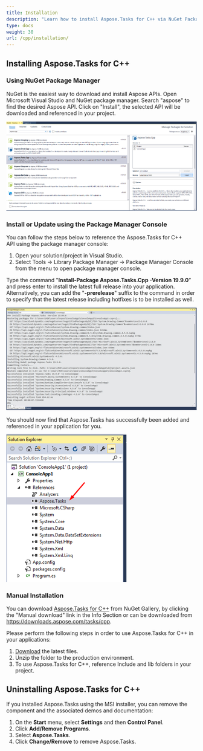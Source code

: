 ```yaml
---
title: Installation
description: "Learn how to install Aspose.Tasks for C++ via NuGet Package Manager."
type: docs
weight: 30
url: /cpp/installation/
---
```


## **Installing Aspose.Tasks for C++**
### **Using NuGet Package Manager**
NuGet is the easiest way to download and install Aspose APIs. Open Microsoft Visual Studio and NuGet package manager. Search "aspose" to find the desired Aspose API. Click on "Install", the selected API will be downloaded and referenced in your project.

![installing Aspose.Tasks for C++ through NuGet step one](installation_1.png)
### **Install or Update using the Package Manager Console**
You can follow the steps below to reference the Aspose.Tasks for C++ API using the package manager console:

1. Open your solution/project in Visual Studio.
2. Select Tools -> Library Package Manager -> Package Manager Console from the menu to open package manager console.

Type the command "**Install-Package Aspose.Tasks.Cpp -Version 19.9.0**” and press enter to install the latest full release into your application. Alternatively, you can add the "**-prerelease**" suffix to the command in order to specify that the latest release including hotfixes is to be installed as well.

![installing Aspose.Tasks for C++ through NuGet step two](installation_2.png)

You should now find that Aspose.Tasks has successfully been added and referenced in your application for you.

![installing Aspose.Tasks for C++ through NuGet step three](installation_3.png)

### **Manual Installation**
You can download [Aspose.Tasks for C++](https://www.nuget.org/packages/Aspose.Tasks.Cpp/) from NuGet Gallery, by clicking the "Manual download" link in the Info Section or can be downloaded from <https://downloads.aspose.com/tasks/cpp>.

Please perform the following steps in order to use Aspose.Tasks for C++ in your applications:

1. [Download](https://www.nuget.org/packages/Aspose.Tasks.Cpp/) the latest files.
2. Unzip the folder to the production environment.
3. To use Aspose.Tasks for C++, reference Include and lib folders in your project.

## **Uninstalling Aspose.Tasks for C++**
If you installed Aspose.Tasks using the MSI installer, you can remove the component and the associated demos and documentation:

1. On the **Start** menu, select **Settings** and then **Control Panel**.
2. Click **Add/Remove Programs**.
3. Select **Aspose.Tasks**.
4. Click **Change/Remove** to remove Aspose.Tasks.
